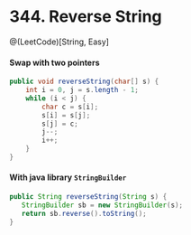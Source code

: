 # 344. Reverse String
@(LeetCode)[String, Easy]

#### Swap with two pointers

```java
public void reverseString(char[] s) {
    int i = 0, j = s.length - 1;
    while (i < j) {
        char c = s[i];
        s[i] = s[j];
        s[j] = c;
        j--;
        i++;
    }
}
```

#### With java library `StringBuilder`
```java
public String reverseString(String s) {
   StringBuilder sb = new StringBuilder(s);
   return sb.reverse().toString();
}
```
